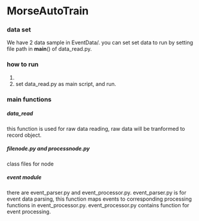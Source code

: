 # MorseAutoTrain

### data set
We have 2 data sample in EventData/. you can set set data to run by setting file path in __main__() of data_read.py.

### how to run
1. 
2. set data_read.py as main script, and run.

### main functions
##### data_read
this function is used for raw data reading, raw data will be tranformed to record object.

##### filenode.py and processnode.py
class files for node

##### event module
there are event_parser.py and event_processor.py.
event_parser.py is for event data parsing, this function maps events to corresponding processing functions in event_processor.py.
event_processor.py contains function for event processing.
